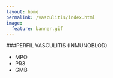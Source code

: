 ```yaml
---
layout: home
permalink: /vasculitis/index.html
image:
  feature: banner.gif
---
```


###PERFIL VASCULITIS (INMUNOBLOD)
* MPO 
* PR3
* GMB


